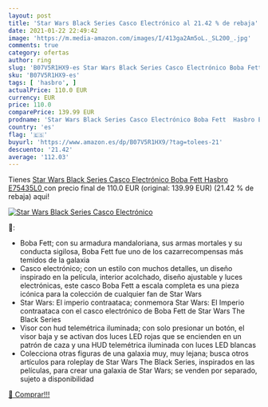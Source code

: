 ```yaml
---
layout: post
title: 'Star Wars Black Series Casco Electrónico al 21.42 % de rebaja'
date: 2021-01-22 22:49:42
image: 'https://m.media-amazon.com/images/I/413ga2Am5oL._SL200_.jpg'
comments: true
category: ofertas
author: ring
slug: 'B07V5R1HX9-es Star Wars Black Series Casco Electrónico Boba Fett Hasbro...'
sku: 'B07V5R1HX9-es'
tags: [ 'hasbro', ]
actualPrice: 110.0 EUR
currency: EUR
price: 110.0
comparePrice: 139.99 EUR
prodname: 'Star Wars Black Series Casco Electrónico Boba Fett  Hasbro E75435L0 '
country: 'es'
flag: '🇪🇸'
buyurl: 'https://www.amazon.es/dp/B07V5R1HX9/?tag=tolees-21'
descuento: '21.42'
average: '112.03'
---
```


Tienes [Star Wars Black Series Casco Electrónico Boba Fett  Hasbro E75435L0 ](https://www.amazon.es/dp/B07V5R1HX9/?tag=tolees-21) con precio final de  110.0 EUR (original: 139.99 EUR) (21.42 %  de rebaja) aqui!

[![Star Wars Black Series Casco Electrónico](https://m.media-amazon.com/images/I/413ga2Am5oL._SL200_.jpg)](https://www.amazon.es/dp/B07V5R1HX9/?tag=tolees-21)

🔎:

- Boba Fett; con su armadura mandaloriana, sus armas mortales y su conducta sigilosa, Boba Fett fue uno de los cazarrecompensas más temidos de la galaxia
- Casco electrónico; con un estilo con muchos detalles, un diseño inspirado en la película, interior acolchado, diseño ajustable y luces electrónicas, este casco Boba Fett a escala completa es una pieza icónica para la colección de cualquier fan de Star Wars
- Star Wars: El imperio contraataca; conmemora Star Wars: El Imperio contraataca con el casco electrónico de Boba Fett de Star Wars The Black Series
- Visor con hud telemétrica iluminada; con solo presionar un botón, el visor baja y se activan dos luces LED rojas que se encienden en un patrón de caza y una HUD telemétrica iluminada con luces LED blancas
- Colecciona otras figuras de una galaxia muy, muy lejana; busca otros artículos para roleplay de Star Wars The Black Series, inspirados en las películas, para crear una galaxia de Star Wars; se venden por separado, sujeto a disponibilidad

[🛒 Comprar!!!](https://www.amazon.es/dp/B07V5R1HX9/?tag=tolees-21)
